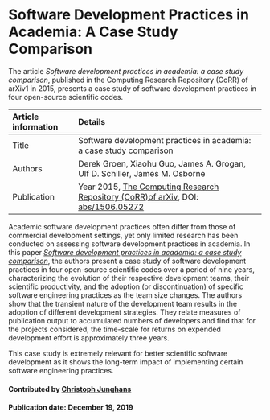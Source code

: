 # Software Development Practices in Academia: A Case Study Comparison

The article *Software development practices in academia: a case study comparison*, published in the Computing Research Repository (CoRR) of arXiv1 in 2015, presents a case study of software development practices in four open-source scientific codes.


Article information | Details
:--- | :---
Title  | Software development practices in academia: a case study comparison
Authors | Derek Groen, Xiaohu Guo, James A. Grogan, Ulf D. Schiller, James M. Osborne
Publication | Year 2015, [The Computing Research Repository (CoRR)of arXiv](https://arxiv.org/corr), DOI: [abs/1506.05272](http://arxiv.org/abs/1506.05272)


Academic software development practices often differ from those of commercial development settings, yet only limited research has been conducted on assessing software development practices in academia. In this paper *[Software development practices in academia: a case study comparison](https://arxiv.org/abs/1506.05272)*, the authors present a case study of software development practices in four open-source scientific codes over a period of nine years, characterizing the evolution of their respective development teams, their scientific productivity, and the adoption (or discontinuation) of specific software engineering practices as the team size changes. The authors show that the transient nature of the development team results in the adoption of different development strategies. They relate measures of publication output to accumulated numbers of developers and find that for the projects considered, the time-scale for returns on expended development effort is approximately three years.

This case study is extremely relevant for better scientific software development as it shows the long-term impact of implementing certain software engineering practices.

#### Contributed by [Christoph Junghans](https://github.com/junghans)

#### Publication date: December 19, 2019

<!---
Publish: yes
Categories: reliability, development
Topics: testing, reproducibility, release and deployment
Tags: paper
Level: 2
Prerequisites: defaults
Aggregate: none
--->
